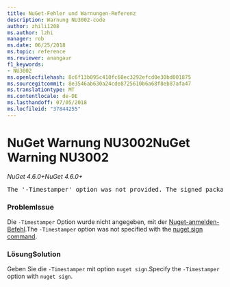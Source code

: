 ```yaml
---
title: NuGet-Fehler und Warnungen-Referenz
description: Warnung NU3002-code
author: zhili1208
ms.author: lzhi
manager: rob
ms.date: 06/25/2018
ms.topic: reference
ms.reviewer: anangaur
f1_keywords:
- NU3002
ms.openlocfilehash: 8c6f13b095c410fc68ec3292efcd0e30bd001875
ms.sourcegitcommit: 8e3546ab630a24cde8725610b6a68f8eb87afa47
ms.translationtype: MT
ms.contentlocale: de-DE
ms.lasthandoff: 07/05/2018
ms.locfileid: "37844255"
---
```

# <a name="nuget-warning-nu3002"></a><span data-ttu-id="6357d-103">NuGet Warnung NU3002</span><span class="sxs-lookup"><span data-stu-id="6357d-103">NuGet Warning NU3002</span></span>

<span data-ttu-id="6357d-104">*NuGet 4.6.0+*</span><span class="sxs-lookup"><span data-stu-id="6357d-104">*NuGet 4.6.0+*</span></span>

<pre>The '-Timestamper' option was not provided. The signed package will not be timestamped.</pre>

### <a name="issue"></a><span data-ttu-id="6357d-105">Problem</span><span class="sxs-lookup"><span data-stu-id="6357d-105">Issue</span></span>
<span data-ttu-id="6357d-106">Die `-Timestamper` Option wurde nicht angegeben, mit der [Nuget-anmelden-Befehl](../../tools/cli-ref-sign.md).</span><span class="sxs-lookup"><span data-stu-id="6357d-106">The `-Timestamper` option was not specified with the [nuget sign command](../../tools/cli-ref-sign.md).</span></span>

### <a name="solution"></a><span data-ttu-id="6357d-107">Lösung</span><span class="sxs-lookup"><span data-stu-id="6357d-107">Solution</span></span>
<span data-ttu-id="6357d-108">Geben Sie die `-Timestamper` mit option `nuget sign`.</span><span class="sxs-lookup"><span data-stu-id="6357d-108">Specify the `-Timestamper` option with `nuget sign`.</span></span>